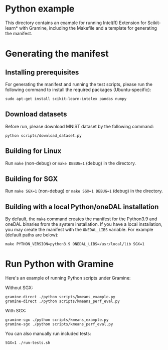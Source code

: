 # Python example

This directory contains an example for running Intel(R) Extension for Scikit-learn* with Gramine, including
the Makefile and a template for generating the manifest.

# Generating the manifest

## Installing prerequisites

For generating the manifest and running the test scripts, please run the following
command to install the required packages (Ubuntu-specific):

```
sudo apt-get install scikit-learn-intelex pandas numpy
```

## Download datasets

Before run, please download MNIST dataset by the following command:

```    
python scripts/download_dataset.py
```

## Building for Linux

Run `make` (non-debug) or `make DEBUG=1` (debug) in the directory.

## Building for SGX

Run `make SGX=1` (non-debug) or `make SGX=1 DEBUG=1` (debug) in the directory.

## Building with a local Python/oneDAL installation

By default, the `make` command creates the manifest for the Python3.9 and oneDAL binaries from
the system installation. If you have a local installation, you may create the
manifest with the `ONEDAL_LIBS` variable. For example (default paths are below):

```
make PYTHON_VERSION=python3.9 ONEDAL_LIBS=/usr/local/lib SGX=1
```

# Run Python with Gramine

Here's an example of running Python scripts under Gramine:

Without SGX:
```
gramine-direct ./python scripts/kmeans_example.py
gramine-direct ./python scripts/kmeans_perf_eval.py
```

With SGX:
```
gramine-sgx ./python scripts/kmeans_example.py
gramine-sgx ./python scripts/kmeans_perf_eval.py
```

You can also manually run included tests:
```
SGX=1 ./run-tests.sh
```
